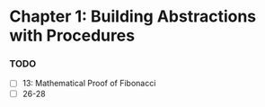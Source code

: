 # Chapter 1: Building Abstractions with Procedures

### TODO
- [ ] 13: Mathematical Proof of Fibonacci
- [ ] 26-28
